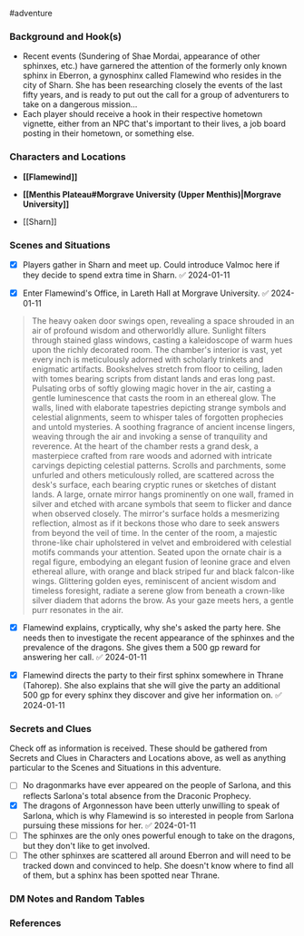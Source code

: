  #adventure 

### Background and Hook(s)

* Recent events (Sundering of Shae Mordai, appearance of other sphinxes, etc.) have garnered the attention of the formerly only known sphinx in Eberron, a gynosphinx called Flamewind who resides in the city of Sharn. She has been researching closely the events of the last fifty years, and is ready to put out the call for a group of adventurers to take on a dangerous mission...
* Each player should receive a hook in their respective hometown vignette, either from an NPC that's important to their lives, a job board posting in their hometown, or something else.

### Characters and Locations

* **[[Flamewind]]**

* **[[Menthis Plateau#Morgrave University (Upper Menthis)|Morgrave University]]**
* [[Sharn]]

### Scenes and Situations

 - [x] Players gather in Sharn and meet up. Could introduce Valmoc here if they decide to spend extra time in Sharn. ✅ 2024-01-11

 - [x] Enter Flamewind's Office, in Lareth Hall at Morgrave University. ✅ 2024-01-11

>The heavy oaken door swings open, revealing a space shrouded in an air of profound wisdom and otherworldly allure. Sunlight filters through stained glass windows, casting a kaleidoscope of warm hues upon the richly decorated room. The chamber's interior is vast, yet every inch is meticulously adorned with scholarly trinkets and enigmatic artifacts.
>Bookshelves stretch from floor to ceiling, laden with tomes bearing scripts from distant lands and eras long past. Pulsating orbs of softly glowing magic hover in the air, casting a gentle luminescence that casts the room in an ethereal glow.
>The walls, lined with elaborate tapestries depicting strange symbols and celestial alignments, seem to whisper tales of forgotten prophecies and untold mysteries. A soothing fragrance of ancient incense lingers, weaving through the air and invoking a sense of tranquility and reverence.
>At the heart of the chamber rests a grand desk, a masterpiece crafted from rare woods and adorned with intricate carvings depicting celestial patterns. Scrolls and parchments, some unfurled and others meticulously rolled, are scattered across the desk's surface, each bearing cryptic runes or sketches of distant lands.
>A large, ornate mirror hangs prominently on one wall, framed in silver and etched with arcane symbols that seem to flicker and dance when observed closely. The mirror's surface holds a mesmerizing reflection, almost as if it beckons those who dare to seek answers from beyond the veil of time.
>In the center of the room, a majestic throne-like chair upholstered in velvet and embroidered with celestial motifs commands your attention. Seated upon the ornate chair is a regal figure, embodying an elegant fusion of leonine grace and elven ethereal allure, with orange and black striped fur and black falcon-like wings. Glittering golden eyes, reminiscent of ancient wisdom and timeless foresight, radiate a serene glow from beneath a crown-like silver diadem that adorns the brow.
>As your gaze meets hers, a gentle purr resonates in the air.

 - [x] Flamewind explains, cryptically, why she's asked the party here. She needs then to investigate the recent appearance of the sphinxes and the prevalence of the dragons. She gives them a 500 gp reward for answering her call. ✅ 2024-01-11

 - [x] Flamewind directs the party to their first sphinx somewhere in Thrane (Tahorep). She also explains that she will give the party an additional 500 gp for every sphinx they discover and give her information on. ✅ 2024-01-11

### Secrets and Clues
Check off as information is received. These should be gathered from Secrets and Clues in Characters and Locations above, as well as anything particular to the Scenes and Situations in this adventure.

 - [ ]  No dragonmarks have ever appeared on the people of Sarlona, and this reflects Sarlona's total absence from the Draconic Prophecy.
 - [x] The dragons of Argonnesson have been utterly unwilling to speak of Sarlona, which is why Flamewind is so interested in people from Sarlona pursuing these missions for her. ✅ 2024-01-11
 - [ ]  The sphinxes are the only ones powerful enough to take on the dragons, but they don't like to get involved.
 - [ ]  The other sphinxes are scattered all around Eberron and will need to be tracked down and convinced to help. She doesn't know where to find all of them, but a sphinx has been spotted near Thrane.

### DM Notes and Random Tables



### References
